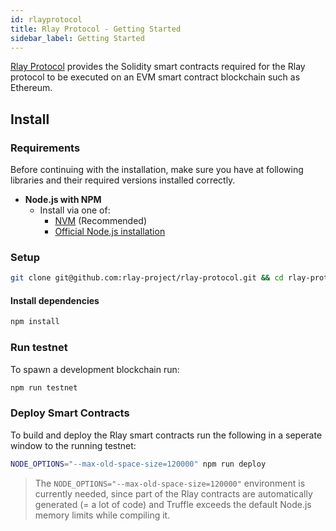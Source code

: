 ```yaml
---
id: rlayprotocol
title: Rlay Protocol - Getting Started
sidebar_label: Getting Started
---
```


[Rlay Protocol](https://github.com/rlay-project/rlay-protocl) provides the Solidity smart contracts required for the Rlay protocol to be executed on an EVM smart contract blockchain such as Ethereum.

## Install

### Requirements

Before continuing with the installation, make sure you have at following libraries and their required versions installed correctly.

- **Node.js with NPM**
  - Install via one of:
    - [NVM](https://github.com/creationix/nvm) (Recommended)
    - [Official Node.js installation](https://nodejs.org/en/download/)

### Setup

```bash
git clone git@github.com:rlay-project/rlay-protocol.git && cd rlay-protocol
```

#### Install dependencies

```bash
npm install
```

### Run testnet

To spawn a development blockchain run:

```bash
npm run testnet
```

### Deploy Smart Contracts

To build and deploy the Rlay smart contracts run the following in a seperate window to the running testnet:

```bash
NODE_OPTIONS="--max-old-space-size=120000" npm run deploy
```

> The `NODE_OPTIONS="--max-old-space-size=120000"` environment is currently needed, since part of the Rlay contracts are automatically generated (= a lot of code) and Truffle exceeds the default Node.js memory limits while compiling it.

